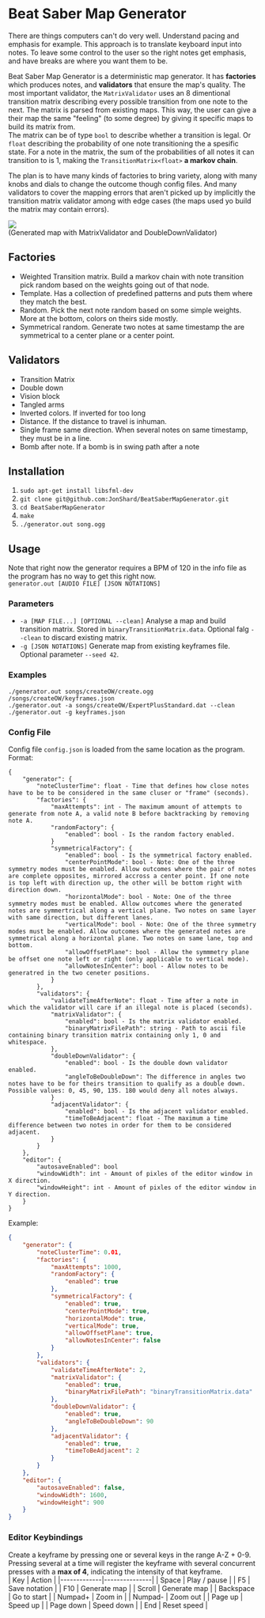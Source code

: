 # Beat Saber Map Generator
There are things computers can't do very well. Understand pacing and emphasis for example.
This approach is to translate keyboard input into notes. To leave some control to the user so the right notes get emphasis, and have breaks are where you want them to be.

Beat Saber Map Generator is a deterministic map generator. It has **factories** which produces notes, and **validators** that ensure the map's quality.
The most important validator, the `MatrixValidator` uses an 8 dimentional transition matrix describing every possible transition from one note to the next. The matrix is parsed from existing maps. This way, the user can give a their map the same "feeling" (to some degree) by giving it specific maps to build its matrix from.  
The matrix can be of type `bool` to describe whether a transition is legal. Or `float` describing the probability of one note transitioning the a spesific state. For a note in the matrix, the sum of the probabilities of all notes it can transition to is 1, making the `TransitionMatrix<float>` **a markov chain**.  


The plan is to have many kinds of factories to bring variety, along with many knobs and dials to change the outcome though config files. And many validators to cover the mapping errors that aren't picked up by implicitly the transition matrix validator among with edge cases (the maps used yo build the matrix may contain errors).  

![](https://github.com/JonShard/BeatSaberMapGenerator/blob/master/documentation/doubleDownValidator.gif?raw=true)  
(Generated map with MatrixValidator and DoubleDownValidator)

## Factories
- Weighted Transition matrix. Build a markov chain with note transition pick random based on the weights going out of that node.
- Template. Has a collection of predefined patterns and puts them where they match the best.
- Random. Pick the next note random based on some simple weights. More at the bottom, colors on theirs side mostly.
- Symmetrical random. Generate two notes at same timestamp the are symmetrical to a center plane or a center point.

## Validators
- Transition Matrix
- Double down
- Vision block
- Tangled arms
- Inverted colors. If inverted for too long
- Distance. If the distance to travel is inhuman.
- Single frame same direction. When several notes on same timestamp, they must be in a line.
- Bomb after note. If a bomb is in swing path after a note


## Installation
1. `sudo apt-get install libsfml-dev`
1. `git clone git@github.com:JonShard/BeatSaberMapGenerator.git`
1. `cd BeatSaberMapGenerator`
1. `make`
1. `./generator.out song.ogg`

## Usage
Note that right now the generator requires a BPM of 120 in the info file as the program has no way to get this right now.  
`generator.out [AUDIO FILE] [JSON NOTATIONS]` 

### Parameters
- `-a [MAP FILE...] [OPTIONAL --clean]` Analyse a map and build transition matrix. Stored in `binaryTransitionMatrix.data`. Optional falg `--clean` to discard existing matrix.
- `-g [JSON NOTATIONS]` Generate map from existing keyframes file. Optional parameter `--seed 42`.

### Examples
`./generator.out songs/createOW/create.ogg /songs/createOW/keyframes.json`  
`./generator.out -a songs/createOW/ExpertPlusStandard.dat --clean`  
`./generator.out -g keyframes.json`  

### Config File
Config file `config.json` is loaded from the same location as the program.  
Format:
```
{
    "generator": {
        "noteClusterTime": float - Time that defines how close notes have to be to be considered in the same cluser or "frame" (seconds).
        "factories": {
            "maxAttempts": int - The maximum amount of attempts to generate from note A, a valid note B before backtracking by removing note A.
            "randomFactory": {
                "enabled": bool - Is the random factory enabled.
            }
            "symmetricalFactory": {
                "enabled": bool - Is the symmetrical factory enabled.
                "centerPointMode": bool - Note: One of the three symmetry modes must be enabled. Allow outcomes where the pair of notes are complete opposites, mirrored accross a center point. If one note is top left with direction up, the other will be bottom right with direction down.
                "horizontalMode": bool - Note: One of the three symmetry modes must be enabled. Allow outcomes where the generated notes are symmertrical along a vertical plane. Two notes on same layer with same direction, but different lanes.
                "verticalMode": bool - Note: One of the three symmetry modes must be enabled. Allow outcomes where the generated notes are symmetrical along a horizontal plane. Two notes on same lane, top and bottom. 
                "allowOffsetPlane": bool - Allow the symmmetry plane be offset one note left or right (only applicable to vertical mode).
                "allowNotesInCenter": bool - Allow notes to be generatred in the two ceneter positions.  
            }
        },
        "validators": {
            "validateTimeAfterNote": float - Time after a note in which the validator will care if an illegal note is placed (seconds).
            "matrixValidator": {
                "enabled": bool - Is the matrix validator enabled.
                "binaryMatrixFilePath": string - Path to ascii file containing binary transition matrix containing only 1, 0 and whitespace.  
            },
            "doubleDownValidator": {
                "enabled": bool - Is the double down validator enabled.
                "angleToBeDoubleDown": The difference in angles two notes have to be for theirs transition to qualify as a double down. Possible values: 0, 45, 90, 135. 180 would deny all notes always.
            }
            "adjacentValidator": {
                "enabled": bool - Is the adjacent validator enabled.
                "timeToBeAdjacent": float - The maximum a time difference between two notes in order for them to be considered adjacent.
            }
        }
    },
    "editor": {
        "autosaveEnabled": bool
        "windowWidth": int - Amount of pixles of the editor window in X direction.
        "windowHeight": int - Amount of pixles of the editor window in Y direction.
    }
}
```
Example:
```json
{
    "generator": {
        "noteClusterTime": 0.01,
        "factories": {
            "maxAttempts": 1000,
            "randomFactory": {
                "enabled": true
            },
            "symmetricalFactory": {
                "enabled": true,
                "centerPointMode": true,
                "horizontalMode": true,
                "verticalMode": true,
                "allowOffsetPlane": true,
                "allowNotesInCenter": false
            }
        },
        "validators": {
            "validateTimeAfterNote": 2,
            "matrixValidator": {
                "enabled": true,
                "binaryMatrixFilePath": "binaryTransitionMatrix.data"
            },
            "doubleDownValidator": {
                "enabled": true,
                "angleToBeDoubleDown": 90
            },
            "adjacentValidator": {
                "enabled": true,
                "timeToBeAdjacent": 2
            }
        }
    },
    "editor": {
        "autosaveEnabled": false,
        "windowWidth": 1600,
        "windowHeight": 900
    }
}
```

### Editor Keybindings
Create a keyframe by pressing one or several keys in the range A-Z + 0-9. Pressing several at a time will register the keyframe with several concurrent presses with a **max of 4**, indicating the intensity of that keyframe.  
| Key         | Action        |
|-------------|---------------|
| Space       | Play / pause  |
| F5          | Save notation |
| F10         | Generate map  |
| Scroll      | Generate map  |
| Backspace   | Go to start   |
| Numpad+     | Zoom in       |
| Numpad-     | Zoom out      |
| Page up     | Speed up      |
| Page down   | Speed down    |
| End         | Reset speed   |


